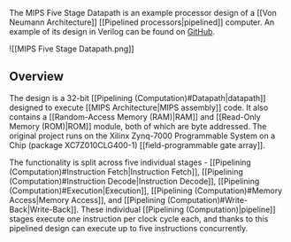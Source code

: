 The MIPS Five Stage Datapath is an example processor design of a [[Von Neumann Architecture]] [[Pipelined processors|pipelined]] computer. An example of its design in Verilog can be found on [GitHub](https://github.com/sharmavins23/five-stage-datapath).

![[MIPS Five Stage Datapath.png]]

## Overview

The design is a 32-bit [[Pipelining (Computation)#Datapath|datapath]] designed to execute [[MIPS Architecture|MIPS assembly]] code. It also contains a [[Random-Access Memory (RAM)|RAM]] and [[Read-Only Memory (ROM)|ROM]] module, both of which are byte addressed. The original project runs on the Xilinx Zynq-7000 Programmable System on a Chip (package XC7Z010CLG400-1) [[field-programmable gate array]].

The functionality is split across five individual stages - [[Pipelining (Computation)#Instruction Fetch|Instruction Fetch]], [[Pipelining (Computation)#Instruction Decode|Instruction Decode]], [[Pipelining (Computation)#Execution|Execution]], [[Pipelining (Computation)#Memory Access|Memory Access]], and [[Pipelining (Computation)#Write-Back|Write-Back]]. These individual [[Pipelining (Computation)|pipeline]] stages execute one instruction per clock cycle each, and thanks to this pipelined design can execute up to five instructions concurrently.